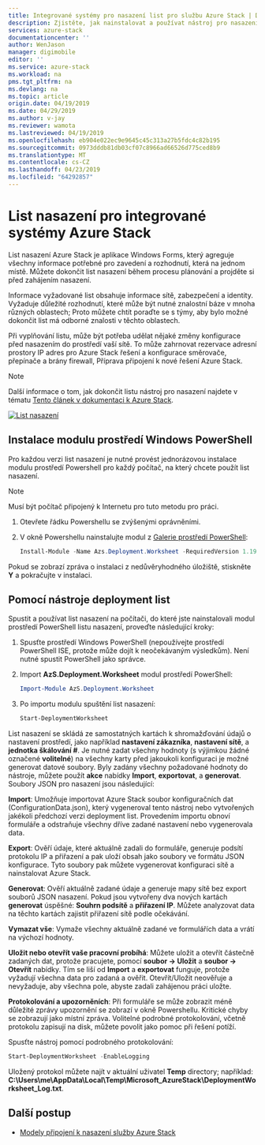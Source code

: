 ```yaml
---
title: Integrované systémy pro nasazení list pro službu Azure Stack | Dokumentace Microsoftu
description: Zjistěte, jak nainstalovat a používat nástroj pro nasazení listu pro nasazení Azure Stack.
services: azure-stack
documentationcenter: ''
author: WenJason
manager: digimobile
editor: ''
ms.service: azure-stack
ms.workload: na
pms.tgt_pltfrm: na
ms.devlang: na
ms.topic: article
origin.date: 04/19/2019
ms.date: 04/29/2019
ms.author: v-jay
ms.reviewer: wamota
ms.lastreviewed: 04/19/2019
ms.openlocfilehash: eb904e022ec9e9645c45c313a27b5fdc4c82b195
ms.sourcegitcommit: 0973dddb81db03cf07c8966ad66526d775ced8b9
ms.translationtype: MT
ms.contentlocale: cs-CZ
ms.lasthandoff: 04/23/2019
ms.locfileid: "64292857"
---
```

# <a name="deployment-worksheet-for-azure-stack-integrated-systems"></a>List nasazení pro integrované systémy Azure Stack

List nasazení Azure Stack je aplikace Windows Forms, který agreguje všechny informace potřebné pro zavedení a rozhodnutí, která na jednom místě. Můžete dokončit list nasazení během procesu plánování a projděte si před zahájením nasazení.

Informace vyžadované list obsahuje informace sítě, zabezpečení a identity. Vyžaduje důležité rozhodnutí, které může být nutné znalostní báze v mnoha různých oblastech; Proto můžete chtít poraďte se s týmy, aby bylo možné dokončit list má odborné znalosti v těchto oblastech.

Při vyplňování listu, může být potřeba udělat nějaké změny konfigurace před nasazením do prostředí vaší sítě. To může zahrnovat rezervace adresní prostory IP adres pro Azure Stack řešení a konfigurace směrovače, přepínače a brány firewall, Příprava připojení k nové řešení Azure Stack.

> [!NOTE]
> Další informace o tom, jak dokončit listu nástroj pro nasazení najdete v tématu [Tento článek v dokumentaci k Azure Stack](azure-stack-datacenter-integration.md).

[![List nasazení](media/azure-stack-deployment-worksheet/depworksheet.png "list nasazení")](media/azure-stack-deployment-worksheet/depworksheet.png)

## <a name="installing-the-windows-powershell-module"></a>Instalace modulu prostředí Windows PowerShell

Pro každou verzi list nasazení je nutné provést jednorázovou instalace modulu prostředí Powershell pro každý počítač, na který chcete použít list nasazení.

> [!NOTE]  
> Musí být počítač připojený k Internetu pro tuto metodu pro práci.

1. Otevřete řádku Powershellu se zvýšenými oprávněními.

2. V okně Powershellu nainstalujte modul z [Galerie prostředí PowerShell](https://www.powershellgallery.com/packages/Azs.Deployment.Worksheet/):

   ```PowerShell
   Install-Module -Name Azs.Deployment.Worksheet -RequiredVersion 1.1902.TBD.1 -Repository PSGallery
   ```

Pokud se zobrazí zpráva o instalaci z nedůvěryhodného úložiště, stiskněte **Y** a pokračujte v instalaci.

## <a name="use-the-deployment-worksheet-tool"></a>Pomocí nástroje deployment list

Spustit a používat list nasazení na počítači, do které jste nainstalovali modul prostředí PowerShell listu nasazení, proveďte následující kroky:

1. Spusťte prostředí Windows PowerShell (nepoužívejte prostředí PowerShell ISE, protože může dojít k neočekávaným výsledkům). Není nutné spustit PowerShell jako správce.

2. Import **AzS.Deployment.Worksheet** modul prostředí PowerShell:

   ```PowerShell
   Import-Module AzS.Deployment.Worksheet
   ```

3. Po importu modulu spuštění list nasazení:

   ```PowerShell
   Start-DeploymentWorksheet
   ```

List nasazení se skládá ze samostatných kartách k shromažďování údajů o nastavení prostředí, jako například **nastavení zákazníka**, **nastavení sítě**, a **jednotka škálování #**. Je nutné zadat všechny hodnoty (s výjimkou žádné označené **volitelné**) na všechny karty před jakoukoli konfiguraci je možné generovat datové soubory. Byly zadány všechny požadované hodnoty do nástroje, můžete použít **akce** nabídky **Import**, **exportovat**, a **generovat**. Soubory JSON pro nasazení jsou následující:

**Import**: Umožňuje importovat Azure Stack soubor konfiguračních dat (ConfigurationData.json), který vygeneroval tento nástroj nebo vytvořených jakékoli předchozí verzi deployment list. Provedením importu obnoví formuláře a odstraňuje všechny dříve zadané nastavení nebo vygenerovala data.

**Export**: Ověří údaje, které aktuálně zadali do formuláře, generuje podsítí protokolu IP a přiřazení a pak uloží obsah jako soubory ve formátu JSON konfigurace. Tyto soubory pak můžete vygenerovat konfiguraci sítě a nainstalovat Azure Stack.

**Generovat**: Ověří aktuálně zadané údaje a generuje mapy sítě bez export souborů JSON nasazení. Pokud jsou vytvořeny dva nových kartách **generovat** úspěšné: **Souhrn podsítě** a **přiřazení IP**. Můžete analyzovat data na těchto kartách zajistit přiřazení sítě podle očekávání.

**Vymazat vše**: Vymaže všechny aktuálně zadané ve formulářích data a vrátí na výchozí hodnoty.

**Uložit nebo otevřít vaše pracovní probíhá**: Můžete uložit a otevřít částečně zadaných dat, protože pracujete, pomocí **soubor -> Uložit** a **soubor -> Otevřít** nabídky. Tím se liší od **Import** a **exportovat** funguje, protože vyžadují všechna data pro zadaná a ověřit. Otevřít/Uložit neověřuje a nevyžaduje, aby všechna pole, abyste zadali zahájenou práci uložte.

**Protokolování a upozorněních**: Při formuláře se může zobrazit méně důležité zprávy upozornění se zobrazí v okně Powershellu. Kritické chyby se zobrazují jako místní zpráva. Volitelné podrobné protokolování, včetně protokolu zapisují na disk, můžete povolit jako pomoc při řešení potíží.

Spusťte nástroj pomocí podrobného protokolování:

   ```PowerShell
   Start-DeploymentWorksheet -EnableLogging
   ```

Uložený protokol můžete najít v aktuální uživatel **Temp** directory; například: **C:\Users\me\AppData\Local\Temp\Microsoft_AzureStack\DeploymentWorksheet_Log.txt**.

## <a name="next-steps"></a>Další postup

* [Modely připojení k nasazení služby Azure Stack](azure-stack-connection-models.md)
